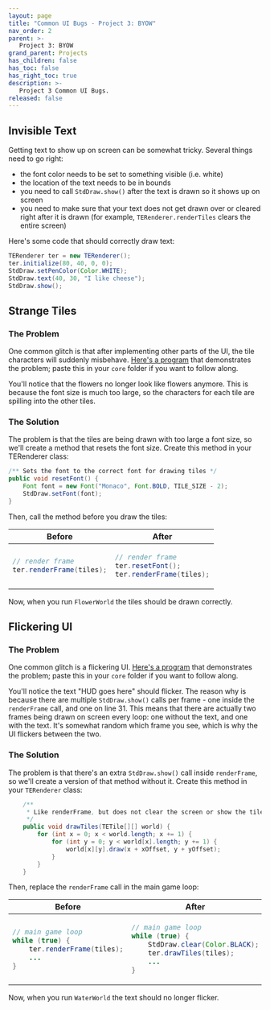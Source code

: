 ```yaml
---
layout: page
title: "Common UI Bugs - Project 3: BYOW"
nav_order: 2
parent: >-
   Project 3: BYOW
grand_parent: Projects
has_children: false
has_toc: false
has_right_toc: true
description: >-
   Project 3 Common UI Bugs.
released: false
---
```


## Invisible Text

Getting text to show up on screen can be somewhat tricky. Several things need to
go right:
 - the font color needs to be set to something visible (i.e. white)
 - the location of the text needs to be in bounds
 - you need to call `StdDraw.show()` after the text is drawn so it shows up
   on screen
 - you need to make sure that your text does not get drawn over or cleared right
   after it is drawn (for example, `TERenderer.renderTiles` clears the entire
   screen)

Here's some code that should correctly draw text:
```java
TERenderer ter = new TERenderer();
ter.initialize(80, 40, 0, 0);
StdDraw.setPenColor(Color.WHITE);
StdDraw.text(40, 30, "I like cheese");
StdDraw.show();
```


## Strange Tiles

### The Problem

One common glitch is that after implementing other parts of the UI, the tile
characters will suddenly misbehave. [Here's a program](./FlowerWorld.txt)
that demonstrates the problem; paste this in your `core` folder if you want to
follow along.

You'll notice that the flowers no longer look like flowers anymore. This is
because the font size is much too large, so the characters for each tile are
spilling into the other tiles.

### The Solution

The problem is that the tiles are being drawn with too large a font size, so
we'll create a method that resets the font size. Create this method in your
TERenderer class:

```java
/** Sets the font to the correct font for drawing tiles */
public void resetFont() {
    Font font = new Font("Monaco", Font.BOLD, TILE_SIZE - 2);
    StdDraw.setFont(font);
}
```

Then, call the method before you draw the tiles:

<table>
    <thead>
        <th>Before</th>
        <th>After</th>
    </thead>
<tr>
<td markdown="block">

```java
// render frame
ter.renderFrame(tiles);
```
</td>
<td markdown="block">

```java
// render frame
ter.resetFont();
ter.renderFrame(tiles);
```
</td>
</tr>
</table>

Now, when you run `FlowerWorld` the tiles should be drawn correctly.


## Flickering UI

### The Problem

One common glitch is a flickering UI. [Here's a program](./WaterWorld.txt)
that demonstrates the problem; paste this in your `core` folder if you want to
follow along.

You'll notice the text "HUD goes here" should flicker. The reason why is because
there are multiple `StdDraw.show()` calls per frame - one inside the `renderFrame`
call, and one on line 31. This means that there are actually two frames being
drawn on screen every loop: one without the text, and one with the text. It's
somewhat random which frame you see, which is why the UI flickers between the
two.

### The Solution

The problem is that there's an extra `StdDraw.show()` call inside `renderFrame`,
so we'll create a version of that method without it. Create this method in
your `TERenderer` class:

```java
    /**
     * Like renderFrame, but does not clear the screen or show the tiles
     */
    public void drawTiles(TETile[][] world) {
        for (int x = 0; x < world.length; x += 1) {
            for (int y = 0; y < world[x].length; y += 1) {
                world[x][y].draw(x + xOffset, y + yOffset);
            }
        }
    }
```

Then, replace the `renderFrame` call in the main game loop:


<table>
    <thead>
        <th>Before</th>
        <th>After</th>
    </thead>
<tr>
<td markdown="block">

```java
// main game loop
while (true) {
    ter.renderFrame(tiles);
    ...
}
```
</td>
<td markdown="block">

```java
// main game loop
while (true) {
    StdDraw.clear(Color.BLACK);
    ter.drawTiles(tiles);
    ...
}
```
</td>
</tr>
</table>

Now, when you run `WaterWorld` the text should no longer flicker.
